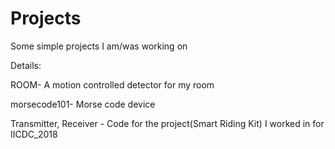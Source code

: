 # Projects
Some simple projects I am/was working on

Details:

ROOM- A motion controlled detector for my room

morsecode101- Morse code device

Transmitter, Receiver - Code for the project(Smart Riding Kit) I worked in for IICDC_2018
